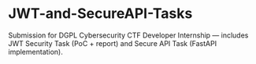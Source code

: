 # JWT-and-SecureAPI-Tasks
Submission for DGPL Cybersecurity CTF Developer Internship — includes JWT Security Task (PoC + report) and Secure API Task (FastAPI implementation).
